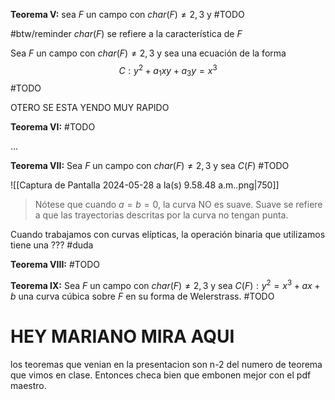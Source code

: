 
**Teorema V:** sea $F$ un campo con $char(F)\neq 2,3$ y #TODO 

#btw/reminder $char(F)$ se refiere a la característica de $F$

Sea $F$ un campo con $char(F)\neq 2,3$ y sea una ecuación de la forma
$$C:y^2+a_{1}xy+a_{3}y=x^3$$
#TODO 

OTERO SE ESTA YENDO MUY RAPIDO

**Teorema VI:** #TODO 

...

**Teorema VII:** Sea $F$ un campo con $char(F)\neq 2,3$ y sea $C(F)$ #TODO 

![[Captura de Pantalla 2024-05-28 a la(s) 9.58.48 a.m..png|750]]
> Nótese que cuando $a=b=0$, la curva NO es suave. Suave se refiere a que las trayectorias descritas por la curva no tengan punta.

Cuando trabajamos con curvas elípticas, la operación binaria que utilizamos tiene una ??? #duda

**Teorema VIII:** #TODO 

**Teorema IX:** Sea $F$ un campo con $char(F)\neq 2,3$ y sea $C(F):y^2=x^3+ax+b$ una curva cúbica sobre $F$ en su forma de Welerstrass. #TODO 

# HEY MARIANO MIRA AQUI
los teoremas que venian en la presentacion son n-2 del numero de teorema que vimos en clase. Entonces checa bien que embonen mejor con el pdf maestro.